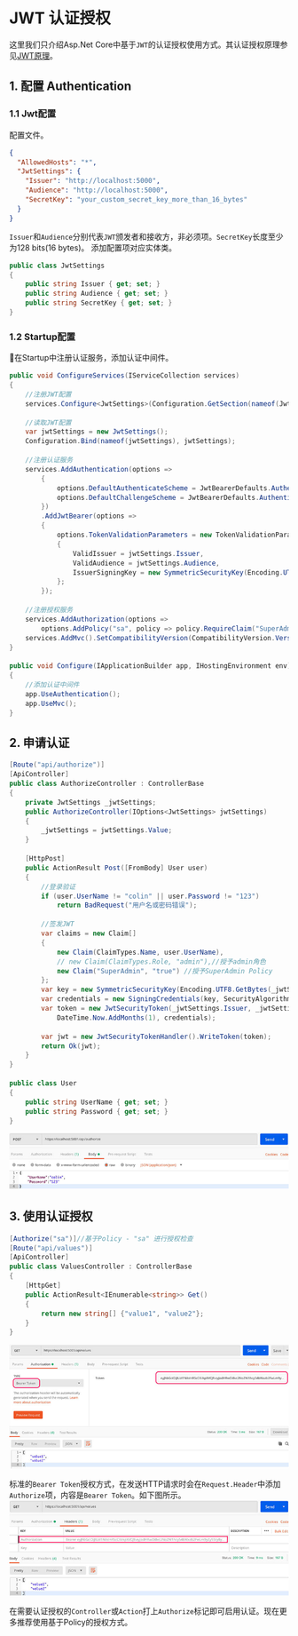 # JWT 认证授权

这里我们只介绍Asp.Net Core中基于`JWT`的认证授权使用方式。其认证授权原理参见[JWT原理](webapi-security.md/#22-jwt)。

## 1. 配置 Authentication
### 1.1 Jwt配置
配置文件。
```json
{
  "AllowedHosts": "*",
  "JwtSettings": {
    "Issuer": "http://localhost:5000",
    "Audience": "http://localhost:5000",
    "SecretKey": "your_custom_secret_key_more_than_16_bytes"
  }
}
```
`Issuer`和`Audience`分别代表`JWT`颁发者和接收方，非必须项。`SecretKey`长度至少为128 bits(16 bytes)。
添加配置项对应实体类。
```csharp
public class JwtSettings
{
    public string Issuer { get; set; }
    public string Audience { get; set; }
    public string SecretKey { get; set; }
}
```

### 1.2 Startup配置

在Startup中注册认证服务，添加认证中间件。

```csharp
public void ConfigureServices(IServiceCollection services)
{
    //注册JWT配置
    services.Configure<JwtSettings>(Configuration.GetSection(nameof(JwtSettings)));

    //读取JWT配置
    var jwtSettings = new JwtSettings();
    Configuration.Bind(nameof(jwtSettings), jwtSettings);

    //注册认证服务
    services.AddAuthentication(options =>
        {
            options.DefaultAuthenticateScheme = JwtBearerDefaults.AuthenticationScheme;
            options.DefaultChallengeScheme = JwtBearerDefaults.AuthenticationScheme;
        })
        .AddJwtBearer(options =>
        {
            options.TokenValidationParameters = new TokenValidationParameters
            {
                ValidIssuer = jwtSettings.Issuer,
                ValidAudience = jwtSettings.Audience,
                IssuerSigningKey = new SymmetricSecurityKey(Encoding.UTF8.GetBytes(jwtSettings.SecretKey))
            };
        });

    //注册授权服务
    services.AddAuthorization(options =>
        options.AddPolicy("sa", policy => policy.RequireClaim("SuperAdmin")));//添加一个名为 "sa"的Policy，要求必须存在"SuperAdmin"的Claim
    services.AddMvc().SetCompatibilityVersion(CompatibilityVersion.Version_2_2);
}

public void Configure(IApplicationBuilder app, IHostingEnvironment env)
{
    //添加认证中间件
    app.UseAuthentication();
    app.UseMvc();
}
```

## 2. 申请认证
```csharp
[Route("api/authorize")]
[ApiController]
public class AuthorizeController : ControllerBase
{
    private JwtSettings _jwtSettings;
    public AuthorizeController(IOptions<JwtSettings> jwtSettings)
    {
        _jwtSettings = jwtSettings.Value;
    }

    [HttpPost]
    public ActionResult Post([FromBody] User user)
    {
        //登录验证
        if (user.UserName != "colin" || user.Password != "123")
            return BadRequest("用户名或密码错误");

        //签发JWT
        var claims = new Claim[]
        {
            new Claim(ClaimTypes.Name, user.UserName),
            // new Claim(ClaimTypes.Role, "admin"),//授予admin角色
            new Claim("SuperAdmin", "true") //授予SuperAdmin Policy
        };
        var key = new SymmetricSecurityKey(Encoding.UTF8.GetBytes(_jwtSettings.SecretKey));
        var credentials = new SigningCredentials(key, SecurityAlgorithms.HmacSha256);
        var token = new JwtSecurityToken(_jwtSettings.Issuer, _jwtSettings.Audience, claims, DateTime.Now,
            DateTime.Now.AddMonths(1), credentials);

        var jwt = new JwtSecurityTokenHandler().WriteToken(token);
        return Ok(jwt);
    }
}

public class User
{
    public string UserName { get; set; }
    public string Password { get; set; }
}
```
![JWT认证](../img/authentication/jwt-login.jpg)

## 3. 使用认证授权
```csharp
[Authorize("sa")]//基于Policy - "sa" 进行授权检查
[Route("api/values")]
[ApiController]
public class ValuesController : ControllerBase
{
    [HttpGet]
    public ActionResult<IEnumerable<string>> Get()
    {
        return new string[] {"value1", "value2"};
    }
}
```
![JWT Policy授权](../img/authentication/jwt-authorize.jpg)

标准的`Bearer Token`授权方式，在发送HTTP请求时会在`Request.Header`中添加`Authorize`项，内容是`Bearer Token`。如下图所示。
![JWT Authorize](../img/authentication/jwt-header.jpg)

在需要认证授权的`Controller`或`Action`打上`Authorize`标记即可启用认证。现在更多推荐使用基于Policy的授权方式。